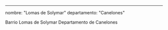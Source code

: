 ---
nombre: "Lomas de Solymar"
departamento: "Canelones"

Barrio Lomas de Solymar
Departamento de Canelones
